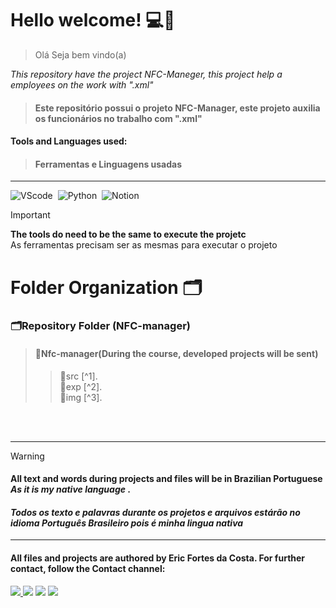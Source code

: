 
# Hello welcome! 💻📱
> Olá Seja bem vindo(a)

*This repository have the project NFC-Maneger, this project help a employees on the work with ".xml"* 
>####  Este repositório possui o projeto NFC-Manager, este projeto auxilia os funcionários no trabalho com ".xml"

#### Tools and Languages ​​used:
>#### Ferramentas e Linguagens usadas
<hr>

![VScode](https://img.shields.io/badge/VScode-blue?style=for-the-badge&logo=code&logoColor=blue)&nbsp;
![Python](https://img.shields.io/badge/python-green?style=for-the-badge&logo=python&logoColor=white)&nbsp;
![Notion](https://img.shields.io/badge/Notion-000000?style=for-the-badge&logo=notion&logoColor=white)&nbsp;

> [!IMPORTANT]
> **The tools do need to be the same to execute the projetc** <br>
> As ferramentas precisam ser as mesmas para executar o projeto

# Folder Organization 🗂
### 🗂Repository Folder (NFC-manager)<br/>
>#### 📂Nfc-manager(During the course, developed projects will be sent)<br/>                                          
>>📁src [^1].<br/>
>>📂exp [^2].<br/>
>>📁img [^3].<br/>

<br>
<br>
<hr>

> [!WARNING]
> #### All text and words during projects and files will be in Brazilian Portuguese *As it is my native language* .
> #### *Todos os texto e palavras durante os projetos e arquivos estárão no idioma Português Brasileiro pois é minha lingua nativa*

___
#### All files and projects are authored by Eric Fortes da Costa. For further contact, follow the Contact channel:<br>
<div> 
<a href="https://www.instagram.com/ericfortesdev/" target="_blank"><img src="https://img.shields.io/badge/-Instagram-%23E4405F?style=for-the-badge&logo=instagram&logoColor=white">
</a>
<a href = "mailto:ericcostaf.w@gmail.com?subject=&body="> <img src="https://img.shields.io/badge/-Gmail-%23333?style=for-the-badge&logo=gmail&logoColor=white" target="_blank"></a>
<a href="https://www.linkedin.com/in/ericcostaw/" target="_blank"><img src="https://img.shields.io/badge/-LinkedIn-%230077B5?style=for-the-badge&logo=linkedin&logoColor=white"  target="_blank"></a> 
<a href="https://portifolioericcosta.netlify.app/" target="_blank"><img src="https://img.shields.io/badge/Portifólio-39457E?logo=git&logoColor=white&style=for-the-badge"  target="_blank"></a> 
</div>&nbsp;&nbsp;
